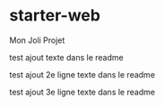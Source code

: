 # starter-web
Mon Joli Projet

test ajout texte dans le readme

test ajout 2e ligne texte dans le readme

test ajout 3e ligne texte dans le readme